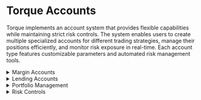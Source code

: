 # Torque Accounts

Torque implements an account system that provides flexible capabilities while maintaining strict risk controls. The system enables users to create multiple specialized accounts for different trading strategies, manage their positions efficiently, and monitor risk exposure in real-time. Each account type features customizable parameters and automated risk management tools.

<div class="faq-container">

<details>
<summary>Margin Accounts</summary>
<div>
Dedicated margin accounts for margin trading with customizable risk parameters and position limits.
</div>
</details>

<details>
<summary>Lending Accounts</summary>
<div>
Interest-bearing accounts for providing liquidity to the protocol with flexible terms and competitive rates.
</div>
</details>

<details>
<summary>Portfolio Management</summary>
<div>
Unified view of all positions, balances, and performance metrics across different account types.
</div>
</details>

<details>
<summary>Risk Controls</summary>
<div class="faq-reward">
Advanced risk management tools including position limits, margin requirements, and automated safeguards.
</div>
</details>

</div>